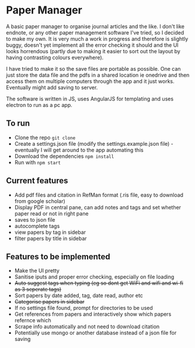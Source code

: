 # Paper Manager

A basic paper manager to organise journal articles and the like. I don't like endnote, or any other paper management software I've tried, so I decided to make my own. It is very much a work in progress and therefore is slightly buggy, doesn't yet implement all the error checking it should and the UI looks horrendous (partly due to making it easier to sort out the layout by having contrasting colours everywhere).

I have tried to make it so the save files are portable as possible. One can just store the data file and the pdfs in a shared location ie onedrive and then access them on multiple computers through the app and it just works. Eventually might add saving to server.

The software is written in JS, uses AngularJS for templating and uses electron to run as a pc app.

## To run
- Clone the repo `git clone `
- Create a settings.json file (modify the settings.example.json file) - eventually I will get around to the app automating this
- Download the dependencies `npm install`
- Run with `npm start`

## Current features
- Add pdf files and citation in RefMan format (.ris file, easy to download from google scholar)
- Display PDF in central pane, can add notes and tags and set whether paper read or not in right pane
- saves to json file
- autocomplete tags
- view papers by tag in sidebar
- filter papers by title in sidebar

## Features to be implemented
- Make the UI pretty
- Sanitise iputs and proper error checking, especially on file loading
- ~~Auto suggest tags when typing (eg so dont get WiFi and wifi and wi-fi as 3 seperate tags)~~
- Sort papers by date added, tag, date read, author etc
- ~~Categorise papers in sidebar~~
- If no settings file found, prompt for directories to be used
- Get references from papers and interactively show which papers refernce which
- Scrape info automatically and not need to download citation
- Potentially use mongo or another database instead of a json file for saving